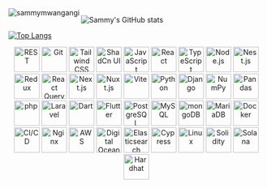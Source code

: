 <img align="left" src="https://github-readme-streak-stats.herokuapp.com/?user=sammymwangangi&theme=algolia&show_icons=true&count_private=true" alt="sammymwangangi" />

![Sammy's GitHub stats](https://github-readme-stats.vercel.app/api?username=sammymwangangi&show_icons=true&theme=radical)

[![Top Langs](https://github-readme-stats.vercel.app/api/top-langs/?username=sammymwangangi&layout=compact)](https://github.com/sammymwangangi/github-readme-stats)

<div align="center">
	<img width="50" src="https://raw.githubusercontent.com/marwin1991/profile-technology-icons/refs/heads/main/icons/rest.png" alt="REST" title="REST"/>
	<img width="50" src="https://raw.githubusercontent.com/marwin1991/profile-technology-icons/refs/heads/main/icons/git.png" alt="Git" title="Git"/>
	<img width="50" src="https://raw.githubusercontent.com/marwin1991/profile-technology-icons/refs/heads/main/icons/tailwind_css.png" alt="Tailwind CSS" title="Tailwind CSS"/>
	<img width="50" src="https://raw.githubusercontent.com/marwin1991/profile-technology-icons/refs/heads/main/icons/shadcn_ui.png" alt="ShadCn UI" title="ShadCn UI"/>
	<img width="50" src="https://raw.githubusercontent.com/marwin1991/profile-technology-icons/refs/heads/main/icons/javascript.png" alt="JavaScript" title="JavaScript"/>
	<img width="50" src="https://raw.githubusercontent.com/marwin1991/profile-technology-icons/refs/heads/main/icons/react.png" alt="React" title="React"/>
	<img width="50" src="https://raw.githubusercontent.com/marwin1991/profile-technology-icons/refs/heads/main/icons/typescript.png" alt="TypeScript" title="TypeScript"/>
	<img width="50" src="https://raw.githubusercontent.com/marwin1991/profile-technology-icons/refs/heads/main/icons/node_js.png" alt="Node.js" title="Node.js"/>
	<img width="50" src="https://raw.githubusercontent.com/marwin1991/profile-technology-icons/refs/heads/main/icons/nest_js.png" alt="Nest.js" title="Nest.js"/>
	<img width="50" src="https://raw.githubusercontent.com/marwin1991/profile-technology-icons/refs/heads/main/icons/redux.png" alt="Redux" title="Redux"/>
	<img width="50" src="https://raw.githubusercontent.com/marwin1991/profile-technology-icons/refs/heads/main/icons/react_query.png" alt="React Query" title="React Query"/>
	<img width="50" src="https://raw.githubusercontent.com/marwin1991/profile-technology-icons/refs/heads/main/icons/next_js.png" alt="Next.js" title="Next.js"/>
	<img width="50" src="https://raw.githubusercontent.com/marwin1991/profile-technology-icons/refs/heads/main/icons/nuxt_js.png" alt="Nuxt.js" title="Nuxt.js"/>
	<img width="50" src="https://raw.githubusercontent.com/marwin1991/profile-technology-icons/refs/heads/main/icons/vite.png" alt="Vite" title="Vite"/>
	<img width="50" src="https://raw.githubusercontent.com/marwin1991/profile-technology-icons/refs/heads/main/icons/python.png" alt="Python" title="Python"/>
	<img width="50" src="https://raw.githubusercontent.com/marwin1991/profile-technology-icons/refs/heads/main/icons/django.png" alt="Django" title="Django"/>
	<img width="50" src="https://raw.githubusercontent.com/marwin1991/profile-technology-icons/refs/heads/main/icons/numpy.png" alt="NumPy" title="NumPy"/>
	<img width="50" src="https://raw.githubusercontent.com/marwin1991/profile-technology-icons/refs/heads/main/icons/pandas.png" alt="Pandas" title="Pandas"/>
	<img width="50" src="https://raw.githubusercontent.com/marwin1991/profile-technology-icons/refs/heads/main/icons/php.png" alt="php" title="php"/>
	<img width="50" src="https://raw.githubusercontent.com/marwin1991/profile-technology-icons/refs/heads/main/icons/laravel.png" alt="Laravel" title="Laravel"/>
	<img width="50" src="https://raw.githubusercontent.com/marwin1991/profile-technology-icons/refs/heads/main/icons/dart.png" alt="Dart" title="Dart"/>
	<img width="50" src="https://raw.githubusercontent.com/marwin1991/profile-technology-icons/refs/heads/main/icons/flutter.png" alt="Flutter" title="Flutter"/>
	<img width="50" src="https://raw.githubusercontent.com/marwin1991/profile-technology-icons/refs/heads/main/icons/postgresql.png" alt="PostgreSQL" title="PostgreSQL"/>
	<img width="50" src="https://raw.githubusercontent.com/marwin1991/profile-technology-icons/refs/heads/main/icons/mysql.png" alt="MySQL" title="MySQL"/>
	<img width="50" src="https://raw.githubusercontent.com/marwin1991/profile-technology-icons/refs/heads/main/icons/mongodb.png" alt="mongoDB" title="mongoDB"/>
	<img width="50" src="https://raw.githubusercontent.com/marwin1991/profile-technology-icons/refs/heads/main/icons/mariadb.png" alt="MariaDB" title="MariaDB"/>
	<img width="50" src="https://raw.githubusercontent.com/marwin1991/profile-technology-icons/refs/heads/main/icons/docker.png" alt="Docker" title="Docker"/>
	<img width="50" src="https://raw.githubusercontent.com/marwin1991/profile-technology-icons/refs/heads/main/icons/ci_cd.png" alt="CI/CD" title="CI/CD"/>
	<img width="50" src="https://raw.githubusercontent.com/marwin1991/profile-technology-icons/refs/heads/main/icons/nginx.png" alt="Nginx" title="Nginx"/>
	<img width="50" src="https://raw.githubusercontent.com/marwin1991/profile-technology-icons/refs/heads/main/icons/aws.png" alt="AWS" title="AWS"/>
	<img width="50" src="https://raw.githubusercontent.com/marwin1991/profile-technology-icons/refs/heads/main/icons/digital_ocean.png" alt="Digital Ocean" title="Digital Ocean"/>
	<img width="50" src="https://raw.githubusercontent.com/marwin1991/profile-technology-icons/refs/heads/main/icons/elasticsearch.png" alt="Elasticsearch" title="Elasticsearch"/>
	<img width="50" src="https://raw.githubusercontent.com/marwin1991/profile-technology-icons/refs/heads/main/icons/cypress.png" alt="Cypress" title="Cypress"/>
	<img width="50" src="https://raw.githubusercontent.com/marwin1991/profile-technology-icons/refs/heads/main/icons/linux.png" alt="Linux" title="Linux"/>
	<img width="50" src="https://raw.githubusercontent.com/marwin1991/profile-technology-icons/refs/heads/main/icons/solidity.png" alt="Solidity" title="Solidity"/>
	<img width="50" src="https://raw.githubusercontent.com/marwin1991/profile-technology-icons/refs/heads/main/icons/solana.png" alt="Solana" title="Solana"/>
	<img width="50" src="https://raw.githubusercontent.com/marwin1991/profile-technology-icons/refs/heads/main/icons/hardhat.png" alt="Hardhat" title="Hardhat"/>
</div>
